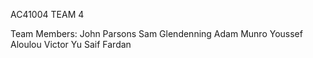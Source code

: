 AC41004
TEAM 4

Team Members:
John Parsons
Sam Glendenning
Adam Munro
Youssef Aloulou
Victor Yu
Saif Fardan